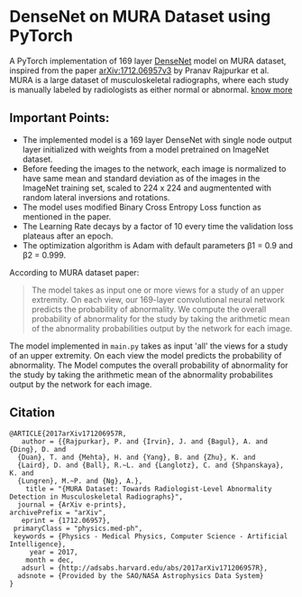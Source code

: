 # DenseNet on MURA Dataset using PyTorch

A PyTorch implementation of 169 layer [DenseNet](https://arxiv.org/abs/1608.06993) model on MURA dataset, inspired from the paper [arXiv:1712.06957v3](https://arxiv.org/abs/1712.06957) by Pranav Rajpurkar et al. MURA is a large dataset of musculoskeletal radiographs, where each study is manually labeled by radiologists as either normal or abnormal. [know more](https://stanfordmlgroup.github.io/projects/mura/)

## Important Points:
* The implemented model is a 169 layer DenseNet with single node output layer initialized with weights from a model pretrained on ImageNet dataset.
* Before feeding the images to the network, each image is normalized to have same mean and standard deviation as of the images in the ImageNet training set, scaled to 224 x 224 and augmentented with random lateral inversions and rotations.
* The model uses modified Binary Cross Entropy Loss function as mentioned in the paper.
* The Learning Rate decays by a factor of 10 every time the validation loss plateaus after an epoch.
* The optimization algorithm is Adam with default parameters β1 = 0.9 and β2 = 0.999.

According to MURA dataset paper:

> The model takes as input one or more views for a study of an upper extremity. On each view, our 169-layer convolutional neural network predicts the probability of abnormality. We compute the overall probability of abnormality for the study by taking the arithmetic mean of the abnormality probabilities output by the network for each image.

The model implemented in `main.py` takes as input 'all' the views for a study of an upper extremity. On each view the model predicts the probability of abnormality. The Model computes the overall probability of abnormality for the study by taking the arithmetic mean of the abnormality probabilites output by the network for each image.


## Citation
    @ARTICLE{2017arXiv171206957R,
       author = {{Rajpurkar}, P. and {Irvin}, J. and {Bagul}, A. and {Ding}, D. and 
      {Duan}, T. and {Mehta}, H. and {Yang}, B. and {Zhu}, K. and 
      {Laird}, D. and {Ball}, R.~L. and {Langlotz}, C. and {Shpanskaya}, K. and 
      {Lungren}, M.~P. and {Ng}, A.},
        title = "{MURA Dataset: Towards Radiologist-Level Abnormality Detection in Musculoskeletal Radiographs}",
      journal = {ArXiv e-prints},
    archivePrefix = "arXiv",
       eprint = {1712.06957},
     primaryClass = "physics.med-ph",
     keywords = {Physics - Medical Physics, Computer Science - Artificial Intelligence},
         year = 2017,
        month = dec,
       adsurl = {http://adsabs.harvard.edu/abs/2017arXiv171206957R},
      adsnote = {Provided by the SAO/NASA Astrophysics Data System}
    }
